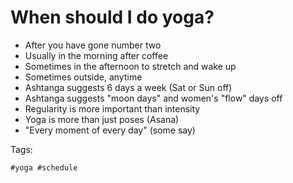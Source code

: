 # When should I do yoga?

* After you have gone number two
* Usually in the morning after coffee
* Sometimes in the afternoon to stretch and wake up
* Sometimes outside, anytime
* Ashtanga suggests 6 days a week (Sat or Sun off)
* Ashtanga suggests "moon days" and women's "flow" days off
* Regularity is more important than intensity
* Yoga is more than just poses (Asana)
* "Every moment of every day" (some say)

Tags:

    #yoga #schedule
